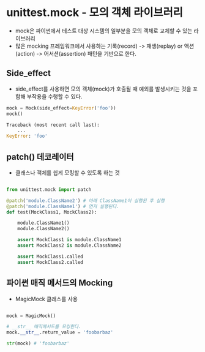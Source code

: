 # unittest.mock - 모의 객체 라이브러리

- mock은 파이썬에서 테스트 대상 시스템의 일부분을 모의 객체로 교체할 수 있는 라이브러리
- 많은 mocking 프레임워크에서 사용하는 기록(record) -> 재생(replay) or 액션 (action) -> 어서션(assertion) 패턴을 기반으로 한다.

## Side_effect

- side_effect를 사용하면 모의 객체(mock)가 호출될 때 예외를 발생시키는 것을 포함해 부작용을 수행할 수 있다.

```python
mock = Mock(side_effect=KeyError('foo'))
mock()

Traceback (most recent call last):
    ...
KeyError: 'foo'

```

## patch() 데코레이터

- 클래스나 객체를 쉽게 모킹할 수 있도록 하는 것

```python

from unittest.mock import patch

@patch('module.ClassName2') # 아래 ClassName1이 실행된 후 실행
@patch('module.ClassName1') # 먼저 실행된다.
def test(MockClass1, MockClass2):

    module.ClassName1()
    module.ClassName2()

    assert MockClass1 is module.ClassName1
    assert MockClass2 is module.ClassName2

    assert MockClass1.called
    assert MockClass2.called

```

## 파이썬 매직 메서드의 Mocking

- MagicMock 클래스를 사용

```python

mock = MagicMock()

# __str__ 매직메서드를 모킹한다.
mock.__str__.return_value = 'foobarbaz'

str(mock) # 'foobarbaz'
```
